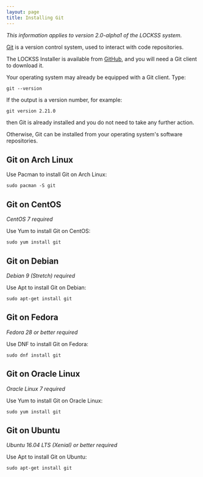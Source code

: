 ```yaml
---
layout: page
title: Installing Git
---
```


*This information applies to version 2.0-alpha1 of the LOCKSS system.*

[Git](https://git-scm.com/) is a version control system, used to interact with code repositories.

The LOCKSS Installer is available from [GitHub](https://github.com), and you will need a Git client to download it.

Your operating system may already be equipped with a Git client. Type:

    git --version

If the output is a version number, for example:

    git version 2.21.0

then Git is already installed and you do not need to take any further action.

Otherwise, Git can be installed from your operating system's software repositories.

## Git on Arch Linux

Use Pacman to install Git on Arch Linux:

    sudo pacman -S git

## Git on CentOS

<!-- #osversion -->
*CentOS 7 required*

Use Yum to install Git on CentOS:

    sudo yum install git

## Git on Debian

<!-- #osversion -->
*Debian 9 (Stretch) required*

Use Apt to install Git on Debian:

    sudo apt-get install git

## Git on Fedora

<!-- #osversion -->
*Fedora 28 or better required*

Use DNF to install Git on Fedora:

    sudo dnf install git

## Git on Oracle Linux

<!-- #osversion -->
*Oracle Linux 7 required*

Use Yum to install Git on Oracle Linux:

    sudo yum install git

## Git on Ubuntu

<!-- #osversion -->
*Ubuntu 16.04 LTS (Xenial) or better required*

Use Apt to install Git on Ubuntu:

    sudo apt-get install git
